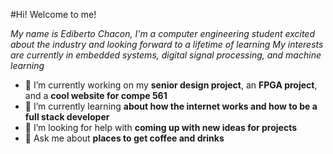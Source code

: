 #Hi! Welcome to me!

*My name is Ediberto Chacon, I'm a computer engineering student excited about the industry and looking forward to a lifetime of learning*
*My interests are currently in embedded systems, digital signal processing, and machine learning*
- 🔭 I’m currently working on my **senior design project**, an **FPGA project**, and a **cool website for compe 561**
- 🌱 I’m currently learning **about how the internet works and how to be a full stack developer**
- 🤔 I’m looking for help with **coming up with new ideas for projects**
- 💬 Ask me about **places to get coffee and drinks**

